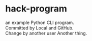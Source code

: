 # hack-program
an example Python CLI program.  
Committed by Local and GitHub.  
Change by another user
Another thing.
